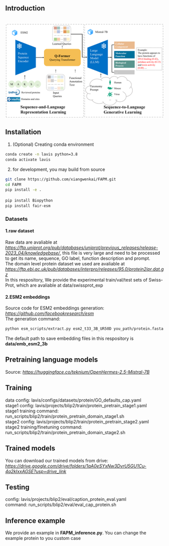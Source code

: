 ## Introduction
<p align="center">
    <br>
    <img src="assets/FAPM.png"/>
    <br>
<p>

## Installation

1. (Optional) Creating conda environment

```bash
conda create -n lavis python=3.8
conda activate lavis
```
 
2. for development, you may build from source

```bash
git clone https://github.com/xiangwenkai/FAPM.git
cd FAPM
pip install -e .

pip install Biopython
pip install fair-esm
```

### Datasets
#### 1.raw dataset
Raw data are avaliable at *https://ftp.uniprot.org/pub/databases/uniprot/previous_releases/release-2023_04/knowledgebase/*, this file is very large and need to be processed to get its name, sequence, GO label, function description and prompt.  
The domain level protein dataset we used are avaliable at *https://ftp.ebi.ac.uk/pub/databases/interpro/releases/95.0/protein2ipr.dat.gz*  
In this respository, We provide the experimental train/val/test sets of Swiss-Prot, which are avaliable at data/swissprot_exp  
#### 2.ESM2 embeddings  
Source code for ESM2 embeddings generation: *https://github.com/facebookresearch/esm*  
The generation command:  
```bash
python esm_scripts/extract.py esm2_t33_3B_UR50D you_path/protein.fasta you_path_to_save_embedding_files --repr_layers 36 --truncation_seq_length 1024 --include per_tok
```
The default path to save embedding files in this respository is **data/emb_esm2_3b**

## Pretraining language models  
Source: *https://huggingface.co/teknium/OpenHermes-2.5-Mistral-7B*

## Training
data config: lavis/configs/datasets/protein/GO_defaults_cap.yaml  
stage1 config: lavis/projects/blip2/train/protein_pretrain_stage1.yaml  
stage1 training command: run_scripts/blip2/train/protein_pretrain_domain_stage1.sh  
stage2 config: lavis/projects/blip2/train/protein_pretrain_stage2.yaml  
stage2 training/finetuning command: run_scripts/blip2/train/protein_pretrain_domain_stage2.sh  

## Trained models
You can download our trained models from drive: *https://drive.google.com/drive/folders/1aA0eSYxNw3DvrU5GU1Cu-4q2kIxxAGSE?usp=drive_link*  

## Testing
config: lavis/projects/blip2/eval/caption_protein_eval.yaml  
command: run_scripts/blip2/eval/eval_cap_protein.sh  

## Inference example
We provide an example in **FAPM_inference.py**. You can change the example protein to you custom case  










